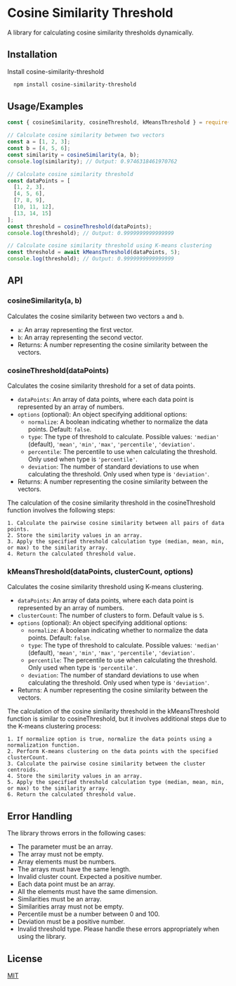 # Cosine Similarity Threshold

A library for calculating cosine similarity thresholds dynamically.



## Installation

Install cosine-similarity-threshold

```bash
  npm install cosine-similarity-threshold
```
    
## Usage/Examples

```javascript
const { cosineSimilarity, cosineThreshold, kMeansThreshold } = require('cosine-similarity-threshold');

// Calculate cosine similarity between two vectors
const a = [1, 2, 3];
const b = [4, 5, 6];
const similarity = cosineSimilarity(a, b);
console.log(similarity); // Output: 0.9746318461970762

// Calculate cosine similarity threshold
const dataPoints = [
  [1, 2, 3],
  [4, 5, 6],
  [7, 8, 9],
  [10, 11, 12],
  [13, 14, 15]
];
const threshold = cosineThreshold(dataPoints);
console.log(threshold); // Output: 0.9999999999999999

// Calculate cosine similarity threshold using K-means clustering
const threshold = await kMeansThreshold(dataPoints, 5);
console.log(threshold); // Output: 0.9999999999999999
```

## API

### cosineSimilarity(a, b)

Calculates the cosine similarity between two vectors `a` and `b`.

- `a`: An array representing the first vector.
- `b`: An array representing the second vector.
- Returns: A number representing the cosine similarity between the vectors.


### cosineThreshold(dataPoints)

Calculates the cosine similarity threshold for a set of data points.

- `dataPoints`: An array of data points, where each data point is represented by an array of numbers.
- `options` (optional): An object specifying additional options:
    - `normalize`: A boolean indicating whether to normalize the data points. Default: `false`.
    - `type`: The type of threshold to calculate. Possible values: `'median'` (default), `'mean'`, `'min'`, `'max'`, `'percentile'`, `'deviation'`.
    - `percentile`: The percentile to use when calculating the threshold. Only used when type is `'percentile'`.
    - `deviation`: The number of standard deviations to use when calculating the threshold. Only used when type is `'deviation'`.
- Returns: A number representing the cosine similarity between the vectors.

 The calculation of the cosine similarity threshold in the cosineThreshold function involves the following steps:

    1. Calculate the pairwise cosine similarity between all pairs of data points.
    2. Store the similarity values in an array.
    3. Apply the specified threshold calculation type (median, mean, min, or max) to the similarity array.
    4. Return the calculated threshold value.

### kMeansThreshold(dataPoints, clusterCount, options)
Calculates the cosine similarity threshold using K-means clustering.

- `dataPoints`: An array of data points, where each data point is represented by an array of numbers.
- `clusterCount`: The number of clusters to form. Default value is `5`.
- `options` (optional): An object specifying additional options:
    - `normalize`: A boolean indicating whether to normalize the data points. Default: `false`.
    - `type`: The type of threshold to calculate. Possible values: `'median'` (default), `'mean'`, `'min'`, `'max'`, `'percentile'`, `'deviation'`.
    - `percentile`: The percentile to use when calculating the threshold. Only used when type is `'percentile'`.
    - `deviation`: The number of standard deviations to use when calculating the threshold. Only used when type is `'deviation'`.
- Returns: A number representing the cosine similarity between the vectors.

The calculation of the cosine similarity threshold in the kMeansThreshold function is similar to cosineThreshold, but it involves additional steps due to the K-means clustering process:

    1. If normalize option is true, normalize the data points using a normalization function.
    2. Perform K-means clustering on the data points with the specified clusterCount.
    3. Calculate the pairwise cosine similarity between the cluster centroids.
    4. Store the similarity values in an array.
    5. Apply the specified threshold calculation type (median, mean, min, or max) to the similarity array.
    6. Return the calculated threshold value.

## Error Handling

The library throws errors in the following cases:

- The parameter must be an array.
- The array must not be empty.
- Array elements must be numbers.
- The arrays must have the same length.
- Invalid cluster count. Expected a positive number.
- Each data point must be an array.
- All the elements must have the same dimension.
- Similarities must be an array.
- Similarities array must not be empty.
- Percentile must be a number between 0 and 100.
- Deviation must be a positive number.
- Invalid threshold type.
Please handle these errors appropriately when using the library.


## License

[MIT](https://choosealicense.com/licenses/mit/)

